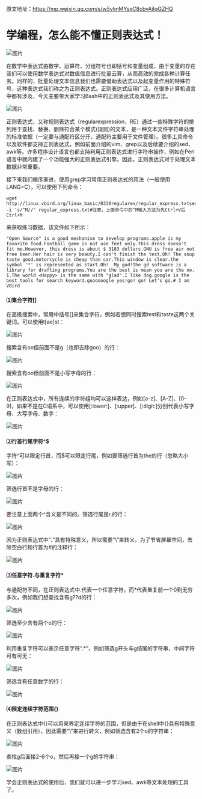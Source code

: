 原文地址：https://mp.weixin.qq.com/s/w5vlmMYsxC8cbvAiIqGZHQ





# 学编程，怎么能不懂正则表达式！



![图片](https://mmbiz.qpic.cn/mmbiz_gif/ibj9nANUc6z74QqKQCcRGEhFTHhfr5A1sViar95KE8EmSobNxbBjW0h8GEsK9mo1Y2IsmpkqGEqBQUCe4mNDc2Dg/640?wx_fmt=gif&tp=wxpic&wxfrom=5&wx_lazy=1)

在数学中表达式由数字、运算符、分组符号也即括号和变量组成，由于变量的存在我们可以使用数学表达式对数值信息进行批量云算，从而高效的完成各种计算任务。同样的，批量处理文本信息我们也需要借助表达式以及起变量作用的特殊符号，这种表达式我们称之为正则表达式。正则表达式应用广泛，在很多计算机语言中都有涉及，今天主要带大家学习Bash中的正则表达式及其使用方法。

![图片](https://mmbiz.qpic.cn/mmbiz_gif/ibj9nANUc6z74QqKQCcRGEhFTHhfr5A1sWcyAwCULico6r5np4ue18U8Yr4yq3aOC3MShw8IELKcyMcia1XbvtWBw/640?wx_fmt=gif&tp=wxpic&wxfrom=5&wx_lazy=1)



正则表达式，又称规则表达式（regularexpression，RE）通过一些特殊字符的排列用于查找、替换、删除符合某个模式(规则)的文本，是一种文本文件字符串处理的标准依据（一定要与通配符区分开，通配符主要用于文件管理）。很多工具命令以及软件都支持正则表达式，例如前面介绍的vim、grep以及后续要介绍的sed、awk等。许多程序设计语言也都支持利用正则表达式进行字符串操作，例如在Perl语言中就内建了一个功能强大的正则表达式引擎。因此，正则表达式对于处理文本数据非常重要。

接下来我们循序渐进，使用grep学习常用正则表达式的用法（一般使用LANG=C），可以使用下列命令：

```
wget http://linux.vbird.org/linux_basic/0330regularex/regular_express.txtsed -i 's/^M//' regular_express.txt#注意，上面命令中的^M输入方法为先Ctrl+V后Ctrl+M
```

来获取练习数据，该文件如下所示：

```
"Open Source" is a good mechanism to develop programs.apple is my favorite food.Football game is not use feet only.this dress doesn't fit me.However, this dress is about $ 3183 dollars.GNU is free air not free beer.Her hair is very beauty.I can't finish the test.Oh! The soup taste good.motorcycle is cheap than car.This window is clear.the symbol '*' is represented as start.Oh!  My god!The gd software is a library for drafting programs.You are the best is mean you are the no. 1.The world <Happy> is the same with "glad".I like dog.google is the best tools for search keyword.goooooogle yes!go! go! Let's go.# I am VBird
```

#### ⑴集合字符[]

在高级搜索中，常用中括号[]来集合字符，例如若想同时搜索test和taste这两个关键词，可以使用t[ae]st：

![图片](https://mmbiz.qpic.cn/mmbiz_png/ibj9nANUc6z74QqKQCcRGEhFTHhfr5A1sX26Tu6MuqkkibhicDbuezLs5yoRhWj0tWXmCicbfv4XAofFk7cEGcywgw/640?wx_fmt=png&tp=wxpic&wxfrom=5&wx_lazy=1&wx_co=1)

搜索含有oo但前面不是g（也即去除goo）的行：

![图片](https://mmbiz.qpic.cn/mmbiz_png/ibj9nANUc6z74QqKQCcRGEhFTHhfr5A1s8jtEHDhnACC8ic7PISfb85hWLaT1GBP5DpW8ntib7CoZfpKURnmpIG2g/640?wx_fmt=png&tp=wxpic&wxfrom=5&wx_lazy=1&wx_co=1)

搜索含有oo但前面不是小写字母的行：

![图片](https://mmbiz.qpic.cn/mmbiz_png/ibj9nANUc6z74QqKQCcRGEhFTHhfr5A1sUQMyNuvZINicFvqrhOJaKafxar0oMlbQN8pes3SGbTsDSVolfNubAKA/640?wx_fmt=png&tp=wxpic&wxfrom=5&wx_lazy=1&wx_co=1)

在正则表达式中，所有连续的字符组均可以这样表达，例如[a-z]、[A-Z]、[0-9]，如果不是在C语系中，可以使用[:lower:]、[:upper]、[:digit:]分别代表小写字母、大写字母、数字：

![图片](https://mmbiz.qpic.cn/mmbiz_png/ibj9nANUc6z74QqKQCcRGEhFTHhfr5A1sSs6mnP3HibaD4Z1A1fe7p9JiashINGr6Nftof52bSyaRpE9CibbYytHKw/640?wx_fmt=png&tp=wxpic&wxfrom=5&wx_lazy=1&wx_co=1)

#### ⑵行首行尾字符^$

字符^可以限定行首，而$可以限定行尾，例如要筛选行首为the的行（忽略大小写）：

![图片](https://mmbiz.qpic.cn/mmbiz_png/ibj9nANUc6z74QqKQCcRGEhFTHhfr5A1sDZN6Hnd5WptkicfdOAM7mR1RrBtxpKYdvITelQ6jzxB73F7TrIRwuSA/640?wx_fmt=png&tp=wxpic&wxfrom=5&wx_lazy=1&wx_co=1)

筛选行首不是字母的行：

![图片](https://mmbiz.qpic.cn/mmbiz_png/ibj9nANUc6z74QqKQCcRGEhFTHhfr5A1ssF9wbsW945FA1tlVYqTQpKFeic61ueu7TKMSNx6iaSoFmqFKf79VOM6g/640?wx_fmt=png&tp=wxpic&wxfrom=5&wx_lazy=1&wx_co=1)

要注意上面两个^含义是不同的。筛选行尾是r.的行：

![图片](https://mmbiz.qpic.cn/mmbiz_png/ibj9nANUc6z74QqKQCcRGEhFTHhfr5A1siarOKsySS1fEMnb3D2QvCEo0aQfMrd7NyqlSh7mBGRmMXNjfoYvj4OQ/640?wx_fmt=png&tp=wxpic&wxfrom=5&wx_lazy=1&wx_co=1)

因为正则表达式中“**.**”具有特殊意义，所以需要“\”来转义。为了节省屏幕空间，去除空白行和行首为#的注释行：

![图片](https://mmbiz.qpic.cn/mmbiz_png/ibj9nANUc6z74QqKQCcRGEhFTHhfr5A1snibFiaRk2MDkYr4cFSNvVIWSAfkzqtygQD2Oc5ibDqEvfGBicPdRXOzwLw/640?wx_fmt=png&tp=wxpic&wxfrom=5&wx_lazy=1&wx_co=1)

#### ⑶任意字符.与重复字符*

与通配符不同，在正则表达式中.代表一个任意字符，而*代表重复前一个0到无穷多次，例如我们想查找含有g??d的行：

![图片](https://mmbiz.qpic.cn/mmbiz_png/ibj9nANUc6z74QqKQCcRGEhFTHhfr5A1sywUovTasTUaLCMBrjicZowfdbYPSicHA8ZIJRliavicQPgjgraPOicUxZdQ/640?wx_fmt=png&tp=wxpic&wxfrom=5&wx_lazy=1&wx_co=1)

筛选至少含有两个o的行：

![图片](https://mmbiz.qpic.cn/mmbiz_png/ibj9nANUc6z74QqKQCcRGEhFTHhfr5A1sdRRMzY5uSU2C3jicoD0lduXiacgDR3VqlnL83hWDrLmWhzlebWzr3rgw/640?wx_fmt=png&tp=wxpic&wxfrom=5&wx_lazy=1&wx_co=1)

利用重复字符可以表示任意字符“.*”，例如筛选g开头与g结尾的字符串，中间字符可有可无：

![图片](https://mmbiz.qpic.cn/mmbiz_png/ibj9nANUc6z74QqKQCcRGEhFTHhfr5A1sB6lyvpPCSRePWTWsYpibDRO0aWDxnnCdnIm6Mw5tmJqDMxhwXgbiao1Q/640?wx_fmt=png&tp=wxpic&wxfrom=5&wx_lazy=1&wx_co=1)

筛选含有任意数字的行：

![图片](https://mmbiz.qpic.cn/mmbiz_png/ibj9nANUc6z74QqKQCcRGEhFTHhfr5A1sJowA9DsOamd1WlAkfyRn6CJ0K7rjS2JLShdZnmntmiajiaiaml1D34xtw/640?wx_fmt=png&tp=wxpic&wxfrom=5&wx_lazy=1&wx_co=1)

#### ⑷限定连续字符范围{}

在正则表达式中{}可以用来界定连续字符的范围，但是由于在shell中{}具有特殊意义（数组引用），因此需要“\”来进行转义，例如筛选含有2个o的字符串：

![图片](https://mmbiz.qpic.cn/mmbiz_png/ibj9nANUc6z74QqKQCcRGEhFTHhfr5A1sWVr2ypCGrblCrpYD17t0fmFQ0LmrmdniaPfEoicqUDVwI6sia09DcoK6Q/640?wx_fmt=png&tp=wxpic&wxfrom=5&wx_lazy=1&wx_co=1)

查找g后面接2-6个o，然后再接一个g的字符串：

![图片](https://mmbiz.qpic.cn/mmbiz_png/ibj9nANUc6z74QqKQCcRGEhFTHhfr5A1sekgazhVbKRbOJClK8Nvw40Dqic1x4JdxJCU9YlMqjE2Ibw9h4UJD4qg/640?wx_fmt=png&tp=wxpic&wxfrom=5&wx_lazy=1&wx_co=1)

学会正则表达式的使用后，我们就可以进一步学习sed、awk等文本处理的工具了。

